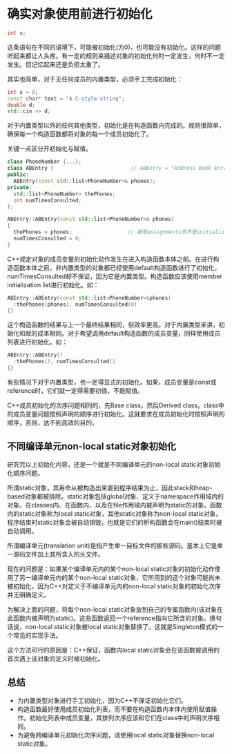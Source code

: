 # 确实对象使用前进行初始化

```cpp
int x;
```

这条语句在不同的语境下，可能被初始化(为0)，也可能没有初始化。这样的问题听起来都让人头疼。有一定的规则来描述对象的初始化何时一定发生，何时不一定发生。但记忆起来还是负担太重了。

其实也简单，对于无任何成员的内置类型，必须手工完成初始化：

```cpp
int x = 0;
const char* text = "A C-style string";
double d;
std::cin >> d;
```

对于内置类型以外的任何其他类型，初始化是在构造函数内完成的。规则很简单，确保每一个构造函数都将对象的每一个成员初始化了。

关键一点区分开初始化与赋值。

```cpp
class PhoneNumber {...};
class ABEntry {                         // ABEntry = "Address Book Entry"
public:
  ABEntry(const std::list<PhoneNumber>& phones);
private:
  std::list<PhoneNumber> thePhones;
  int numTimesConsulted;
};

ABEntry::ABEntry(const std::list<PhoneNumber>& phones)
{
  thePhones = phones;                  // 都是assignments而不是initializations
  numTimesConsulted = 0;
}
```

C++规定对象的成员变量的初始化动作发生在进入构造函数本体之前。在进行构造函数本体之前，非内置类型的对象都已经使用default构造函数进行了初始化，numTimesConsulted却不保证，因为它是内置类型。构造函数应该使用member initialization list进行初始化。如：

```cpp
ABEntry::ABEntry(const std::list<PhoneNumber>&phones)
  :thePhones(phones), numTimesConsulted(0)
{}
```

这个构造函数的结果与上一个最终结果相同，但效率更高。对于内置类型来讲，初始化和赋的成本相同。对于希望调用default构造函数的成员变量，同样使用成员列表进行初始化。如：

```cpp
ABEntry::ABEntry()
  :thePhones(), numTimesConsulted()
{}
```

有些情况下对于内置类型，也一定得显式的初始化。如果，成员变量是const或reference时，它们就一定得需要初值，不能赋值。

C++成员初始化的次序问题相同的，先Base class，然后Derived class。class中的成员变量问题按照声明的顺序进行初始化。这就要求在成员初始化时按照声明的顺序，否则，达不到高效的目的。

## 不同编译单元non-local static对象初始化

研究完以上初始化内容，还是一个就是不同编译单元的non-local static对象初始化顺序问题。

所谓static对象，其寿命从被构造出来直到程序结束为止，因此stack和heap-based对象都被排除。static对象包括global对象、定义于namespace作用域内的对象、在classes内、在函数内、以及在file作用域内被声明为static的对象。函数内的static对象称为local static对象，其他static对象称为non-local static对象。程序结束时static对象会被自动销毁，也就是它们的析构函数会在main()结束时被自动调用。

所谓编译单元(translation unit)是指产生单一目标文件的那些源码。基本上它是单一源码文件加上其所含入的头文件。

现在的问题是：如果某个编译单元内的某个non-local static对象的初始化动作使用了另一编译单元内的某个non-local static对象，它所用到的这个对象可能尚未被初始化，因为C++对定义于不编译单元内的non-local static对象的初始化次序并无明确定义。

为解决上面的问题，将每个non-local static对象放到自己的专属函数内(该对象在此函数内被声明为static)。这些函数返回一个reference指向它所含的对象。换句话说，non-local static对象被local static对象替换了。这就是Singleton模式的一个常见的实现手法。

这个方法可行的原因是：C++保证，函数内local static对象会在该函数被调用的首次遇上该对象的定义时被初始化。

## 总结

- 为内置类型对象进行手工初始化，因为C++不保证初始化它们。
- 构造函数最好使用成员初始化列表，而不要在构造函数内本体内使用赋值操作。初始化列表中成员变量，其排列次序应该和它们在class中的声明次序相同。
- 为避免跨编译单元初始化次序问题，请使用local static对象替换non-local static对象。

